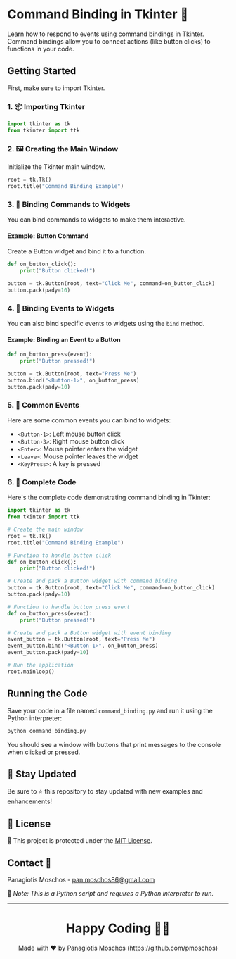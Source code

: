 # Command Binding in Tkinter 🔗

Learn how to respond to events using command bindings in Tkinter. Command bindings allow you to connect actions (like button clicks) to functions in your code.

## Getting Started

First, make sure to import Tkinter.

### 1. 📦 **Importing Tkinter**

```python
import tkinter as tk
from tkinter import ttk
```

### 2. 🖼️ **Creating the Main Window**

Initialize the Tkinter main window.

```python
root = tk.Tk()
root.title("Command Binding Example")
```

### 3. 🔗 **Binding Commands to Widgets**

You can bind commands to widgets to make them interactive.

#### Example: Button Command

Create a Button widget and bind it to a function.

```python
def on_button_click():
    print("Button clicked!")

button = tk.Button(root, text="Click Me", command=on_button_click)
button.pack(pady=10)
```

### 4. 🔄 **Binding Events to Widgets**

You can also bind specific events to widgets using the `bind` method.

#### Example: Binding an Event to a Button

```python
def on_button_press(event):
    print("Button pressed!")

button = tk.Button(root, text="Press Me")
button.bind("<Button-1>", on_button_press)
button.pack(pady=10)
```

### 5. 🔑 **Common Events**

Here are some common events you can bind to widgets:

- `<Button-1>`: Left mouse button click
- `<Button-3>`: Right mouse button click
- `<Enter>`: Mouse pointer enters the widget
- `<Leave>`: Mouse pointer leaves the widget
- `<KeyPress>`: A key is pressed

### 6. 📑 **Complete Code**

Here's the complete code demonstrating command binding in Tkinter:

```python
import tkinter as tk
from tkinter import ttk

# Create the main window
root = tk.Tk()
root.title("Command Binding Example")

# Function to handle button click
def on_button_click():
    print("Button clicked!")

# Create and pack a Button widget with command binding
button = tk.Button(root, text="Click Me", command=on_button_click)
button.pack(pady=10)

# Function to handle button press event
def on_button_press(event):
    print("Button pressed!")

# Create and pack a Button widget with event binding
event_button = tk.Button(root, text="Press Me")
event_button.bind("<Button-1>", on_button_press)
event_button.pack(pady=10)

# Run the application
root.mainloop()
```

## Running the Code

Save your code in a file named `command_binding.py` and run it using the Python interpreter:

```sh
python command_binding.py
```

You should see a window with buttons that print messages to the console when clicked or pressed.

## 📢 Stay Updated

Be sure to ⭐ this repository to stay updated with new examples and enhancements!

## 📄 License

🔐 This project is protected under the [MIT License](https://mit-license.org/).

## Contact 📧

Panagiotis Moschos - pan.moschos86@gmail.com

🔗 *Note: This is a Python script and requires a Python interpreter to run.*

---

<h1 align=center>Happy Coding 👨‍💻 </h1>

<p align="center">
  Made with ❤️ by Panagiotis Moschos (https://github.com/pmoschos)
</p>
